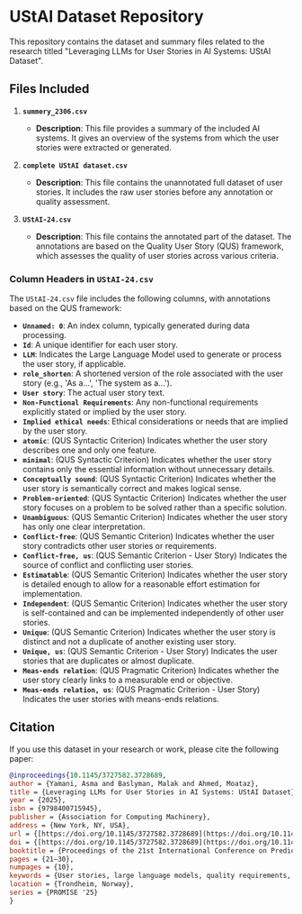 # UStAI Dataset Repository

This repository contains the dataset and summary files related to the research titled "Leveraging LLMs for User Stories in AI Systems: UStAI Dataset".

## Files Included

1.  **`summery_2306.csv`**
    * **Description**: This file provides a summary of the included AI systems. It gives an overview of the systems from which the user stories were extracted or generated.

2.  **`complete UStAI dataset.csv`**
    * **Description**: This file contains the unannotated full dataset of user stories. It includes the raw user stories before any annotation or quality assessment.

3.  **`UStAI-24.csv`**
    * **Description**: This file contains the annotated part of the dataset. The annotations are based on the Quality User Story (QUS) framework, which assesses the quality of user stories across various criteria.

### Column Headers in `UStAI-24.csv`

The `UStAI-24.csv` file includes the following columns, with annotations based on the QUS framework:

* **`Unnamed: 0`**: An index column, typically generated during data processing.
* **`Id`**: A unique identifier for each user story.
* **`LLM`**: Indicates the Large Language Model used to generate or process the user story, if applicable.
* **`role_shorten`**: A shortened version of the role associated with the user story (e.g., 'As a...', 'The system as a...').
* **`User story`**: The actual user story text.
* **`Non-Functional Requirements`**: Any non-functional requirements explicitly stated or implied by the user story.
* **`Implied ethical needs`**: Ethical considerations or needs that are implied by the user story.
* **`atomic`**: (QUS Syntactic Criterion) Indicates whether the user story describes one and only one feature.
* **`minimal`**: (QUS Syntactic Criterion) Indicates whether the user story contains only the essential information without unnecessary details.
* **`Conceptually sound`**: (QUS Syntactic Criterion) Indicates whether the user story is semantically correct and makes logical sense.
* **`Problem-oriented`**: (QUS Syntactic Criterion) Indicates whether the user story focuses on a problem to be solved rather than a specific solution.
* **`Unambiguous`**: (QUS Semantic Criterion) Indicates whether the user story has only one clear interpretation.
* **`Conflict-free`**: (QUS Semantic Criterion) Indicates whether the user story contradicts other user stories or requirements.
* **`Conflict-free, us`**: (QUS Semantic Criterion - User Story) Indicates the source of conflict and conflicting user stories.
* **`Estimatable`**: (QUS Semantic Criterion) Indicates whether the user story is detailed enough to allow for a reasonable effort estimation for implementation.
* **`Independent`**: (QUS Semantic Criterion) Indicates whether the user story is self-contained and can be implemented independently of other user stories.
* **`Unique`**: (QUS Semantic Criterion) Indicates whether the user story is distinct and not a duplicate of another existing user story.
* **`Unique, us`**: (QUS Semantic Criterion - User Story) Indicates the user stories that are duplicates or almost duplicate.
* **`Meas-ends relation`**: (QUS Pragmatic Criterion) Indicates whether the user story clearly links to a measurable end or objective.
* **`Meas-ends relation, us`**: (QUS Pragmatic Criterion - User Story) Indicates the user stories with means-ends relations.

## Citation

If you use this dataset in your research or work, please cite the following paper:

```bibtex
@inproceedings{10.1145/3727582.3728689,
author = {Yamani, Asma and Baslyman, Malak and Ahmed, Moataz},
title = {Leveraging LLMs for User Stories in AI Systems: UStAI Dataset},
year = {2025},
isbn = {9798400715945},
publisher = {Association for Computing Machinery},
address = {New York, NY, USA},
url = {[https://doi.org/10.1145/3727582.3728689](https://doi.org/10.1145/3727582.3728689)},
doi = {[https://doi.org/10.1145/3727582.3728689](https://doi.org/10.1145/3727582.3728689)},
booktitle = {Proceedings of the 21st International Conference on Predictive Models and Data Analytics in Software Engineering},
pages = {21–30},
numpages = {10},
keywords = {User stories, large language models, quality requirements, requirements elicitation, requirements generation},
location = {Trondheim, Norway},
series = {PROMISE '25}
}
